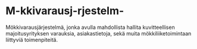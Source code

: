 # M-kkivarausj-rjestelm-
Mökkivarausjärjestelmä, jonka avulla mahdollista hallita kuvitteellisen majoitusyrityksen varauksia, asiakastietoja, sekä muita mökkiliiketoimintaan liittyviä toimenpiteitä.
